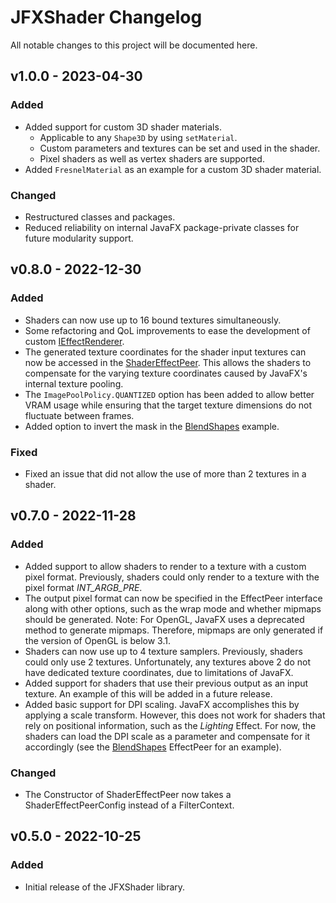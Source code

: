 # JFXShader Changelog

All notable changes to this project will be documented here.

## v1.0.0 - 2023-04-30

### Added
- Added support for custom 3D shader materials.
  - Applicable to any `Shape3D` by using `setMaterial`.
  - Custom parameters and textures can be set and used in the shader.
  - Pixel shaders as well as vertex shaders are supported.
- Added `FresnelMaterial` as an example for a custom 3D shader material.

### Changed
- Restructured classes and packages.
- Reduced reliability on internal JavaFX package-private classes for future modularity support.

## v0.8.0 - 2022-12-30

### Added
- Shaders can now use up to 16 bound textures simultaneously.
- Some refactoring and QoL improvements to ease the development of custom [IEffectRenderer](src/main/java/de/teragam/jfxshader/IEffectRenderer.java).
- The generated texture coordinates for the shader input textures can now be accessed in the [ShaderEffectPeer](src/main/java/de/teragam/jfxshader/ShaderEffectPeer.java). This allows the shaders to compensate for the varying texture coordinates caused by JavaFX's internal texture pooling.
- The `ImagePoolPolicy.QUANTIZED` option has been added to allow better VRAM usage while ensuring that the target texture dimensions do not fluctuate between frames.
- Added option to invert the mask in the [BlendShapes](src/main/java/de/teragam/jfxshader/samples/effects/blendshapes/BlendShapesEffectPeer.java) example.

### Fixed
- Fixed an issue that did not allow the use of more than 2 textures in a shader.

## v0.7.0 - 2022-11-28

### Added

- Added support to allow shaders to render to a texture with a custom pixel format. Previously, shaders could only
  render to a texture with the pixel format *INT_ARGB_PRE*.
- The output pixel format can now be specified in the EffectPeer interface along with other options, such as the wrap
  mode and whether mipmaps should be generated.
  Note: For OpenGL, JavaFX uses a deprecated method to generate mipmaps. Therefore, mipmaps are only generated if the
  version of OpenGL is below 3.1.
- Shaders can now use up to 4 texture samplers. Previously, shaders could only use 2 textures. Unfortunately, any
  textures above 2 do not have dedicated texture coordinates, due to limitations of JavaFX.
- Added support for shaders that use their previous output as an input texture. An example of this will be added in a
  future release.
- Added basic support for DPI scaling. JavaFX accomplishes this by applying a scale transform. However, this does not
  work for shaders that rely on positional information, such as the *Lighting* Effect. For now, the shaders can load the
  DPI scale as a parameter and compensate for it accordingly (see
  the [BlendShapes](src/main/java/de/teragam/jfxshader/samples/effects/blendshapes/BlendShapesEffectPeer.java) EffectPeer for an
  example).

### Changed

- The Constructor of ShaderEffectPeer now takes a ShaderEffectPeerConfig instead of a FilterContext.

## v0.5.0 - 2022-10-25

### Added

- Initial release of the JFXShader library.
